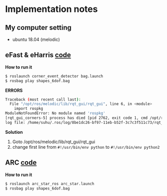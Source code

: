 # Implementation notes

## My computer setting
* ubuntu 18.04 (melodic)

## eFast & eHarris [code](https://github.com/uzh-rpg/rpg_corner_events)

**How to run it**
```sh
$ roslaunch corner_event_detector bag.launch
$ rosbag play shapes_6dof.bag
```

**ERRORS**

```sh
Traceback (most recent call last):
  File "/opt/ros/melodic/lib/rqt_gui/rqt_gui", line 6, in <module>
    import rospkg
ModuleNotFoundError: No module named 'rospkg'
[rqt_gui_corners-5] process has died [pid 2762, exit code 1, cmd /opt/ros/melodic/lib/rqt_gui/rqt_gui --perspective-file /home/suhu/catkin_ws/src/corner_event_detector/cfg/viewers.perspective __name:=rqt_gui_corners __log:=/home/suhu/.ros/log/8be1dc26-bf97-11eb-b52f-3c7c3f511c73/rqt_gui_corners-5.log].
log file: /home/suhu/.ros/log/8be1dc26-bf97-11eb-b52f-3c7c3f511c73/rqt_gui_corners-5*.log
```

**Solution**

1. Goto /opt/ros/melodic/lib/rqt_gui/rqt_gui
2. change first line from `#!/usr/bin/env python` to `#!/usr/bin/env python2`

## ARC [code](https://github.com/ialzugaray/arc_star_ros)

**How to run it**
```sh
$ roslaunch arc_star_ros arc_star.launch
$ rosbag play shapes_6dof.bag
```

